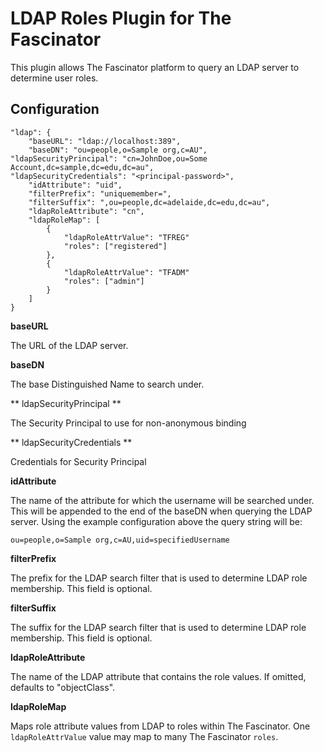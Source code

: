 # LDAP Roles Plugin for The Fascinator #

This plugin allows The Fascinator platform to query an LDAP server to determine user roles.

## Configuration ##

	"ldap": {  
		"baseURL": "ldap://localhost:389",  
		"baseDN": "ou=people,o=Sample org,c=AU",  
    "ldapSecurityPrincipal": "cn=JohnDoe,ou=Some Account,dc=sample,dc=edu,dc=au",
    "ldapSecurityCredentials": "<principal-password>",
		"idAttribute": "uid",  
		"filterPrefix": "uniquemember=",
		"filterSuffix": ",ou=people,dc=adelaide,dc=edu,dc=au",
		"ldapRoleAttribute": "cn",
		"ldapRoleMap": [
			{
				"ldapRoleAttrValue": "TFREG"
				"roles": ["registered"]
			},
			{
				"ldapRoleAttrValue": "TFADM"
				"roles": ["admin"]
			}
		]
	}

**baseURL**

The URL of the LDAP server.

**baseDN**

The base Distinguished Name to search under.

** ldapSecurityPrincipal **

The Security Principal to use for non-anonymous binding

** ldapSecurityCredentials **

Credentials for Security Principal

**idAttribute**

The name of the attribute for which the username will be searched under. This will be appended to the end of the baseDN when querying the LDAP server.
Using the example configuration above the query string will be:

	ou=people,o=Sample org,c=AU,uid=specifiedUsername

**filterPrefix**

The prefix for the LDAP search filter that is used to determine LDAP role membership. This field is optional.

**filterSuffix**

The suffix for the LDAP search filter that is used to determine LDAP role membership. This field is optional.

**ldapRoleAttribute**

The name of the LDAP attribute that contains the role values. If omitted, defaults to "objectClass".

**ldapRoleMap**

Maps role attribute values from LDAP to roles within The Fascinator. One `ldapRoleAttrValue` value may map to many The Fascinator `roles`.
